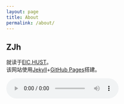 ```yaml
---
layout: page
title: About
permalink: /about/
---
```

## ZJh
就读于[EIC](http://eic.hust.edu.cn/),[HUST](https://www.hust.edu.cn/)。\
该网站使用[Jekyll](https://jekyllcn.com/)+[GitHub Pages](https://docs.github.com/cn/pages)搭建。

<body><audio controls height="100" width="100">
  <source src="/img/about.mp3" type="audio/mpeg">
</audio></body>
